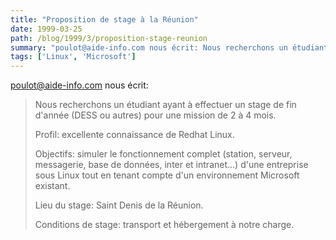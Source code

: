 ```yaml
---
title: "Proposition de stage à la Réunion"
date: 1999-03-25
path: /blog/1999/3/proposition-stage-reunion
summary: "poulot@aide-info.com nous écrit: Nous recherchons un étudiant ayant à effectuer un stage de fin d'année (DESS ou autres) pour une mission de 2 à 4 mois."
tags: ['Linux', 'Microsoft']
---
```


<P>
<A HREF="mailto:poulot@aide-info.com">poulot@aide-info.com</A>
nous écrit:
</P>

<BLOCKQUOTE>
<P>Nous recherchons un étudiant ayant à effectuer un stage de fin d'année
(DESS ou autres) pour une mission de 2 à 4 mois.</P>

<P>Profil: excellente connaissance de Redhat Linux.</P>

<P>Objectifs: simuler le fonctionnement complet (station, serveur, messagerie,
base de données, inter et intranet...) d'une entreprise sous Linux tout en
tenant compte d'un environnement Microsoft existant.</P>

<P>Lieu du stage: Saint Denis de la Réunion.</P>

<P>Conditions de stage: transport et hébergement à notre charge.</P>

</BLOCKQUOTE>


